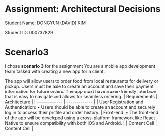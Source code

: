 # Assignment: Architectural Decisions


Student Name: DONGYUN (DAVID) KIM


Student ID: 000737829
# Scenario3
I chose **scenario 3** for the assignment
You are a mobile app development team tasked with creating a new app for a client. 


The app will allow users to order food from local restaurants for delivery or pickup. Users must be able to create an account and save their payment information for future orders. The app must have a user-friendly interface that is easy to navigate and allows for seamless ordering.
| Requirements  | Architecture |
| ------------- | ------------- |
| User Registration and Authentication:
•	Users should be able to create an account and securely log in to access their profile and order history. 
  | Front-end: 
•	The front-end of the app will be developed using a cross-platform framework like React Native to ensure compatibility with both iOS and Android.
 |
| Content Cell  | Content Cell  |
